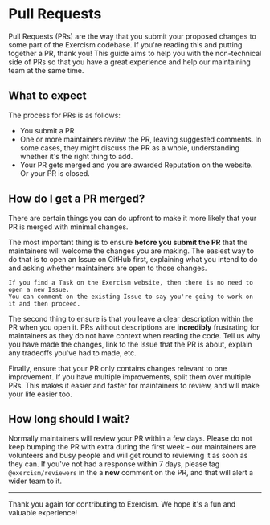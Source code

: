 # Pull Requests

Pull Requests (PRs) are the way that you submit your proposed changes to some part of the Exercism codebase.
If you're reading this and putting together a PR, thank you!
This guide aims to help you with the non-technical side of PRs so that you have a great experience and help our maintaining team at the same time.

## What to expect

The process for PRs is as follows:

- You submit a PR
- One or more maintainers review the PR, leaving suggested comments.
  In some cases, they might discuss the PR as a whole, understanding whether it's the right thing to add.
- Your PR gets merged and you are awarded Reputation on the website.
  Or your PR is closed.

## How do I get a PR merged?

There are certain things you can do upfront to make it more likely that your PR is merged with minimal changes.

The most important thing is to ensure **before you submit the PR** that the maintainers will welcome the changes you are making.
The easiest way to do that is to open an Issue on GitHub first, explaining what you intend to do and asking whether maintainers are open to those changes.

```exercism/note
If you find a Task on the Exercism website, then there is no need to open a new Issue.
You can comment on the existing Issue to say you're going to work on it and then proceed.
```

The second thing to ensure is that you leave a clear description within the PR when you open it.
PRs without descriptions are **incredibly** frustrating for maintainers as they do not have context when reading the code.
Tell us why you have made the changes, link to the Issue that the PR is about, explain any tradeoffs you've had to made, etc.

Finally, ensure that your PR only contains changes relevant to one improvement.
If you have multiple improvements, split them over multiple PRs.
This makes it easier and faster for maintainers to review, and will make your life easier too.

## How long should I wait?

Normally maintainers will review your PR within a few days.
Please do not keep bumping the PR with extra during the first week - our maintainers are volunteers and busy people and will get round to reviewing it as soon as they can.
If you've not had a response within 7 days, please tag `@exercism/reviewers` in the a **new** comment on the PR, and that will alert a wider team to it.

---

Thank you again for contributing to Exercism.
We hope it's a fun and valuable experience!

